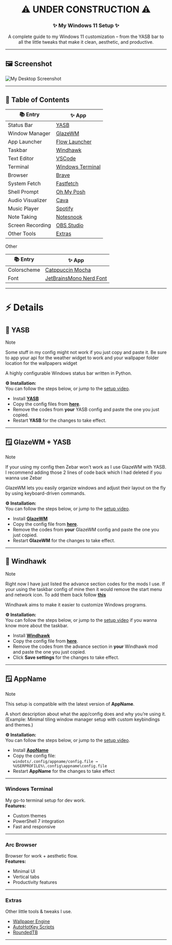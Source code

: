 <h1 align="center">⚠️ UNDER CONSTRUCTION ⚠️</h1>
<h3 align="center">✨ My Windows 11 Setup ✨</h3>

<p align="center">
A complete guide to my Windows 11 customization – from the YASB bar to all the little tweaks that make it clean, aesthetic, and productive.
</p>

---

## 🖼️ Screenshot
![My Desktop Screenshot](screenshot.png)

---

## 📑 Table of Contents

| 📚 Entry | ✨ App |
|---------------------|------------|
| Status Bar          | [YASB](#yasb) |
| Window Manager      | [GlazeWM](#glazewm) |
| App Launcher        | [Flow Launcher](#flowlauncher) |
| Taskbar             | [Windhawk](#windhawk) |
| Text Editor         | [VSCode](#vscode) |
| Terminal            | [Windows Terminal](#windows-terminal) |
| Browser             | [Brave](#brave) |
| System Fetch        | [Fastfetch](#Fastfetch) |   
| Shell Prompt        | [Oh My Posh](#ohmyposh) |
| Audio Visualizer    | [Cava](#cava) |
| Music Player        | [Spotify](#spotify) | 
| Note Taking         | [Notesnook](#notesnook) |
| Screen Recording    | [OBS Studio](#obsstudio) |
| Other Tools         | [Extras](#extras) |

Other

| 📚 Entry | ✨ App |
|---------------------|------------|
| Colorscheme         | [Catppuccin Mocha](#catppuccinmocha) |
| Font                | [JetBrainsMono Nerd Font](#jetbrainsmononerdfont) |


---

# ⚡ Details

## 📏 YASB
> [!NOTE] 
> Some stuff in my config might not work if you just copy and paste it. Be sure to app your api for the weather widget to work and your wallpaper folder location for the wallpapers widget

A highly configurable Windows status bar written in Python. 

**⚙️ Installation:**  
You can follow the steps below, or jump to the [setup video](https://www.youtube.com/watch?v=your-video-id).
- Install [**YASB**]([(https://github.com/amnweb/yasb)])   
- Copy the config files from [**here**](https://github.com/SleepyCatHey/Ultimate-Win11-Setup/tree/main/YASB).
- Remove the codes from **your** YASB config and paste the one you just copied.
- Restart **YASB** for the changes to take effect.

---

## 🪟 GlazeWM + YASB
> [!NOTE] 
> If your using my config then Zebar won't work as I use GlazeWM with YASB. I recommend adding those 2 lines of code back which I had deleted if you wanna use Zebar

GlazeWM lets you easily organize windows and adjust their layout on the fly by using keyboard-driven commands.  

**⚙️ Installation:**  
You can follow the steps below, or jump to the [setup video](https://youtu.be/b57zFm3nVxA).
- Install [**GlazeWM**](https://github.com/glzr-io/glazewm)   
- Copy the config file from [**here**](https://github.com/SleepyCatHey/Ultimate-Win11-Setup/tree/main/GlazeWM).
- Remove the codes from **your** GlazeWM config and paste the one you just copied.
- Restart **GlazeWM** for the changes to take effect.

---

## 🦅 Windhawk
> [!NOTE] 
> Right now I have just listed the advance section codes for the mods I use. If your using the taskbar config of mine then it would remove the start menu and network icon. To add them back follow [**this**](https://github.com/ramensoftware/windows-11-taskbar-styling-guide)

Windhawk aims to make it easier to customize Windows programs.

**⚙️ Installation:**  
You can follow the steps below, or jump to the [setup video](https://youtu.be/b57zFm3nVxA) if you wanna know more about the taskbar.
- Install [**Windhawk**](https://windhawk.net/)   
- Copy the config file from [**here**](https://github.com/SleepyCatHey/Ultimate-Win11-Setup/tree/main/Windhawk).
- Remove the codes from the advance section in **your** Windhawk mod and paste the one you just copied.
- Click **Save settings** for the changes to take effect.

---

## 🪟 AppName
> [!NOTE] 
> This setup is compatible with the latest version of **AppName**.

A short description about what the app/config does and why you’re using it.  
(Example: Minimal tiling window manager setup with custom keybindings and themes.)

**⚙️ Installation:**  
You can follow the steps below, or jump to the [setup video](https://www.youtube.com/watch?v=your-video-id).
- Install [**AppName**](https://appname-website.com/download)   
- Copy the config file:  
  `windots/.config/appname/config.file → %USERPROFILE%\.config\appname\config.file`  
- Restart **AppName** for the changes to take effect

---

### Windows Terminal
My go-to terminal setup for dev work.  
**Features:**
- Custom themes  
- PowerShell 7 integration  
- Fast and responsive  

---

### Arc Browser
Browser for work + aesthetic flow.  
**Features:**
- Minimal UI  
- Vertical tabs  
- Productivity features  

---

### Extras
Other little tools & tweaks I use.  
- [Wallpaper Engine](#)  
- [AutoHotKey Scripts](#)  
- [RoundedTB](#)  

---

